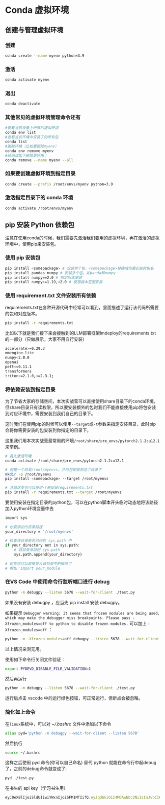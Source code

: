 # Conda 虚拟环境



## 创建与管理虚拟环境

### 创建

``` bash
conda create --name myenv python=3.9
```

### 激活

``` bash
conda activate myenv
```

### 退出

``` bash
conda deactivate
```

### 其他常见的虚拟环境管理命令还有

``` bash
#查看当前设备上所有的虚拟环境
conda env list
#查看当前环境中安装了的所有包
conda list
#删除环境（比如要删除myenv）
conda env remove myenv
#经测试如下删除更好用：
conda remove --name myenv --all
```

### 如果要创建虚拟环境到指定目录

``` bash
conda create --prefix /root/envs/myenv python=3.9
```

### 激活指定目录下的 conda 环境

``` bash
conda activate /root/envs/myenv
```



## pip 安装 Python 依赖包

注意在使用conda的时候，我们需要先激活我们要用的虚拟环境，再在激活的虚拟环境中，使用pip来安装包。

### 使用 pip 安装包

``` bash
pip install <somepackage> # 安装单个包，<somepackage>替换成你要安装的包名
pip install pandas numpy # 安装多个包，如panda和numpy
pip install numpy==2.0 # 指定版本安装
pip install numpy>=1.19,<2.0 # 使用版本范围安装
```

### 使用 requirement.txt 文件安装所有依赖

requirements.txt在各种开源代码中经常可以看到，里面描述了运行该代码所需要的包和对应版本。

``` bash
pip install -r requirements.txt
```

比如以下就是我们接下来会接触到的LLM部署框架lmdeploy的requirements.txt 的一部分（只做展示，大家不用自行安装）

``` bash
accelerate>=0.29.3
mmengine-lite
numpy<2.0.0
openai
peft<=0.11.1
transformers
triton>=2.1.0,<=2.3.1;
```

### 将依赖安装到指定目录

为了节省大家的存储空间，本次实战营可以直接使用share目录下的conda环境，但share目录只有读权限，所以要安装额外的包时我们不能直接使用pip将包安装到对应环境中，需要安装到我们自己的目录下。

这时我们在使用pip的时候可以使用`--target`或`-t`参数来指定安装目录，此时pip会将你需要安装的包安装到你指定的目录下。

这里我们用本次实战营最常用的环境`/root/share/pre_envs/pytorch2.1.2cu12.1`来举例。

``` bash
# 首先激活环境
conda activate /root/share/pre_envs/pytorch2.1.2cu12.1

# 创建一个目录/root/myenvs，并将包安装到这个目录下
mkdir -p /root/myenvs
pip install <somepackage> --target /root/myenvs

# 注意这里也可以使用-r来安装requirements.txt
pip install -r requirements.txt --target /root/myenvs

```

要使用安装在指定目录的python包，可以在python脚本开头临时动态地将该路径加入python环境变量中去

``` bash
import sys  
  
# 你要添加的目录路径  
your_directory = '/root/myenvs'  
  
# 检查该目录是否已经在 sys.path 中  
if your_directory not in sys.path:  
    # 将目录添加到 sys.path  
    sys.path.append(your_directory)  
  
# 现在你可以直接导入该目录中的模块了  
# 例如：import your_module

```

### 在VS Code 中使用命令行监听端口进行 debug

``` bash
python -m debugpy --listen 5678 --wait-for-client ./test.py
```

如果没有安装 debugpy ，应当先 pip install 安装 debugpy。

如果提示 `Debugger warning: It seems that frozen modules are being used, which may make the debugger miss breakpoints. Please pass -Xfrozen_modules=off to python to disable frozen modules.` 可以加上 `-Xfrozen_modules=off` ：

``` bash 
python -m -Xfrozen_modules=off debugpy --listen 5678 --wait-for-client ./myscript.py
```

以上情况亲测无用。

使用如下命令行关闭文件验证：

``` bash
export PYDEVD_DISABLE_FILE_VALIDATION=1
```

然后再运行

``` bash
python -m debugpy --listen 5678 --wait-for-client ./test.py
```

运行后点击 vscode 中的运行绿色按钮，可正常运行，但断点会被忽略。

### 简化如上命令

在`linux`系统中，可以对 *~/.bashrc* 文件中添加以下命令

``` bash
alias pyd='python -m debugpy --wait-for-client --listen 5678'
```

然后执行

``` bash
source ~/.bashrc
```

这样之后使用 pyd 命令(你可以自己命名) 替代 python 就能在命令行中起debug了，之前的debug命令就变成了:

``` bash
pyd ./test.py
```

在书生的 api key（学习书生用）

``` javascript
eyJ0eXBlIjoiSldUIiwiYWxnIjoiSFM1MTIifQ.eyJqdGkiOiI4MDAwNDc2NiIsInJvbCI6IlJPTEVfUkVHSVNURVIiLCJpc3MiOiJPcGVuWExhYiIsImlhdCI6MTczODQ4NDU2MSwiY2xpZW50SWQiOiJlYm1ydm9kNnlvMG5semFlazF5cCIsInBob25lIjoiMTM2NDE5MTc3NTIiLCJ1dWlkIjoiZmZhNTNhNWItODIyZC00NTkyLTllNmYtNDhjN2ZmNDlkYTMxIiwiZW1haWwiOiIiLCJleHAiOjE3NTQwMzY1NjF9.GMzIyPzT5AwaEM3ZddUhzzPvw5tnzEeVJxtRdIF-tn7BaEFPiVcUYQBp1DIjBuCyH0Kb4HQimlVwe2_LBMkEtw
```



